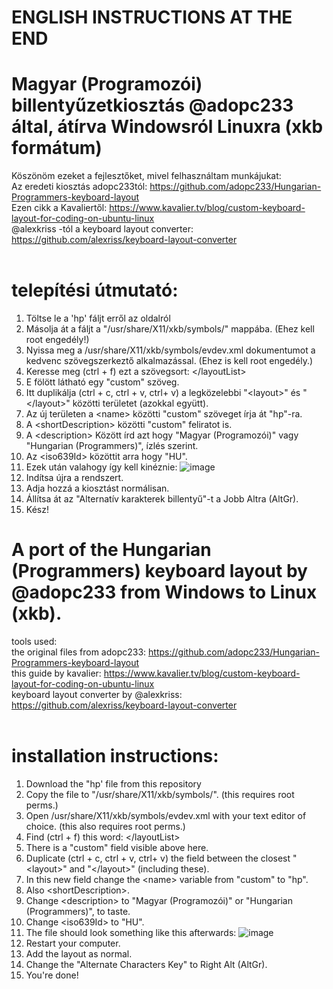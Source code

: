 # ENGLISH INSTRUCTIONS AT THE END
# Magyar (Programozói) billentyűzetkiosztás @adopc233 által, átírva Windowsról Linuxra (xkb formátum)
Köszönöm ezeket a fejlesztőket, mivel felhasználtam munkájukat: <br />
Az eredeti kiosztás adopc233tól: https://github.com/adopc233/Hungarian-Programmers-keyboard-layout <br />
Ezen cikk a Kavaliertől: https://www.kavalier.tv/blog/custom-keyboard-layout-for-coding-on-ubuntu-linux <br />
@alexkriss -tól a keyboard layout converter: https://github.com/alexriss/keyboard-layout-converter <br />
<br />
# telepítési útmutató:
1. Töltse le a 'hp' fáljt erről az oldalról <br />
2. Másolja át a fáljt a "/usr/share/X11/xkb/symbols/" mappába. (Ehez kell root engedély!) <br /> 
3. Nyissa meg a /usr/share/X11/xkb/symbols/evdev.xml dokumentumot a kedvenc szövegszerkeztő alkalmazással. (Ehez is kell root engedély.) <br />
4. Keresse meg (ctrl + f) ezt a szövegsort: \</layoutList\>
5. E fölött látható egy "custom" szöveg.
6. Itt duplikálja (ctrl + c, ctrl + v, ctrl+ v) a legközelebbi "\<layout\>" és "\</layout\>" közötti területet (azokkal együtt).
7. Az új területen a \<name\> közötti "custom" szöveget írja át "hp"-ra.
8. A \<shortDescription\> közötti "custom" feliratot is.
9. A \<description\> Között írd azt hogy "Magyar (Programozói)" vagy "Hungarian (Programmers)", ízlés szerint.
10. Az \<iso639Id\> közöttit arra hogy "HU".
11. Ezek után valahogy így kell kinéznie:
![image](https://github.com/user-attachments/assets/3b9ba5b6-b7b1-4b3f-a8c9-f2bd04583590)
12. Indítsa újra a rendszert.
13. Adja hozzá a kiosztást normálisan.
14. Állítsa át az "Alternatív karakterek billentyű"-t a Jobb Altra (AltGr).
15. Kész!

# A port of the Hungarian (Programmers) keyboard layout by @adopc233 from Windows to Linux (xkb).
tools used: <br />
the original files from adopc233: https://github.com/adopc233/Hungarian-Programmers-keyboard-layout <br />
this guide by kavalier: https://www.kavalier.tv/blog/custom-keyboard-layout-for-coding-on-ubuntu-linux <br />
keyboard layout converter by @alexkriss: https://github.com/alexriss/keyboard-layout-converter <br />
<br />
# installation instructions:

1. Download the "hp' file from this repository <br />
2. Copy the file to "/usr/share/X11/xkb/symbols/". (this requires root perms.) <br /> 
3. Open /usr/share/X11/xkb/symbols/evdev.xml with your text editor of choice. (this also requires root perms.) <br />
4. Find (ctrl + f) this word: \</layoutList\>
5. There is a "custom" field visible above here.
6. Duplicate (ctrl + c, ctrl + v, ctrl+ v) the field between the closest "\<layout\>" and "\</layout\>" (including these).
7. In this new field change the \<name\> variable from "custom" to "hp".
8. Also \<shortDescription\>.
9. Change \<description\> to "Magyar (Programozói)" or "Hungarian (Programmers)", to taste.
10. Change \<iso639Id\> to "HU".
11. The file should look something like this afterwards:
![image](https://github.com/user-attachments/assets/3b9ba5b6-b7b1-4b3f-a8c9-f2bd04583590)
12. Restart your computer.
13. Add the layout as normal.
14. Change the "Alternate Characters Key" to Right Alt (AltGr).
15. You're done!
